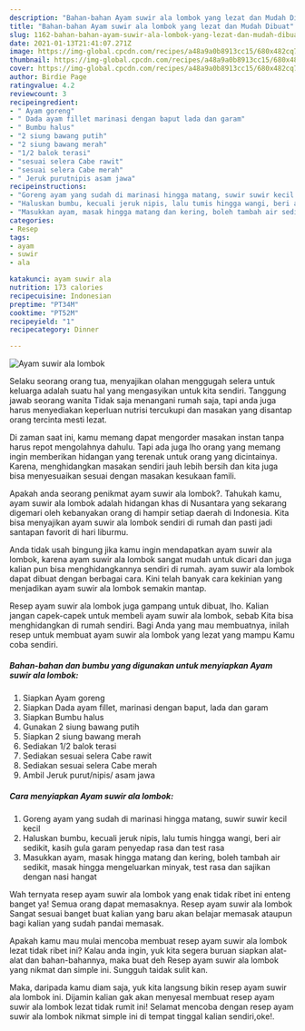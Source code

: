 ```yaml
---
description: "Bahan-bahan Ayam suwir ala lombok yang lezat dan Mudah Dibuat"
title: "Bahan-bahan Ayam suwir ala lombok yang lezat dan Mudah Dibuat"
slug: 1162-bahan-bahan-ayam-suwir-ala-lombok-yang-lezat-dan-mudah-dibuat
date: 2021-01-13T21:41:07.271Z
image: https://img-global.cpcdn.com/recipes/a48a9a0b8913cc15/680x482cq70/ayam-suwir-ala-lombok-foto-resep-utama.jpg
thumbnail: https://img-global.cpcdn.com/recipes/a48a9a0b8913cc15/680x482cq70/ayam-suwir-ala-lombok-foto-resep-utama.jpg
cover: https://img-global.cpcdn.com/recipes/a48a9a0b8913cc15/680x482cq70/ayam-suwir-ala-lombok-foto-resep-utama.jpg
author: Birdie Page
ratingvalue: 4.2
reviewcount: 3
recipeingredient:
- " Ayam goreng"
- " Dada ayam fillet marinasi dengan baput lada dan garam"
- " Bumbu halus"
- "2 siung bawang putih"
- "2 siung bawang merah"
- "1/2 balok terasi"
- "sesuai selera Cabe rawit"
- "sesuai selera Cabe merah"
- " Jeruk purutnipis asam jawa"
recipeinstructions:
- "Goreng ayam yang sudah di marinasi hingga matang, suwir suwir kecil kecil"
- "Haluskan bumbu, kecuali jeruk nipis, lalu tumis hingga wangi, beri air sedikit, kasih gula garam penyedap rasa dan test rasa"
- "Masukkan ayam, masak hingga matang dan kering, boleh tambah air sedikit, masak hingga mengeluarkan minyak, test rasa dan sajikan dengan nasi hangat"
categories:
- Resep
tags:
- ayam
- suwir
- ala

katakunci: ayam suwir ala 
nutrition: 173 calories
recipecuisine: Indonesian
preptime: "PT34M"
cooktime: "PT52M"
recipeyield: "1"
recipecategory: Dinner

---
```



![Ayam suwir ala lombok](https://img-global.cpcdn.com/recipes/a48a9a0b8913cc15/680x482cq70/ayam-suwir-ala-lombok-foto-resep-utama.jpg)

Selaku seorang orang tua, menyajikan olahan menggugah selera untuk keluarga adalah suatu hal yang mengasyikan untuk kita sendiri. Tanggung jawab seorang  wanita Tidak saja menangani rumah saja, tapi anda juga harus menyediakan keperluan nutrisi tercukupi dan masakan yang disantap orang tercinta mesti lezat.

Di zaman  saat ini, kamu memang dapat mengorder masakan instan tanpa harus repot mengolahnya dahulu. Tapi ada juga lho orang yang memang ingin memberikan hidangan yang terenak untuk orang yang dicintainya. Karena, menghidangkan masakan sendiri jauh lebih bersih dan kita juga bisa menyesuaikan sesuai dengan masakan kesukaan famili. 



Apakah anda seorang penikmat ayam suwir ala lombok?. Tahukah kamu, ayam suwir ala lombok adalah hidangan khas di Nusantara yang sekarang digemari oleh kebanyakan orang di hampir setiap daerah di Indonesia. Kita bisa menyajikan ayam suwir ala lombok sendiri di rumah dan pasti jadi santapan favorit di hari liburmu.

Anda tidak usah bingung jika kamu ingin mendapatkan ayam suwir ala lombok, karena ayam suwir ala lombok sangat mudah untuk dicari dan juga kalian pun bisa menghidangkannya sendiri di rumah. ayam suwir ala lombok dapat dibuat dengan berbagai cara. Kini telah banyak cara kekinian yang menjadikan ayam suwir ala lombok semakin mantap.

Resep ayam suwir ala lombok juga gampang untuk dibuat, lho. Kalian jangan capek-capek untuk membeli ayam suwir ala lombok, sebab Kita bisa menghidangkan di rumah sendiri. Bagi Anda yang mau membuatnya, inilah resep untuk membuat ayam suwir ala lombok yang lezat yang mampu Kamu coba sendiri.

<!--inarticleads1-->

##### Bahan-bahan dan bumbu yang digunakan untuk menyiapkan Ayam suwir ala lombok:

1. Siapkan  Ayam goreng
1. Siapkan  Dada ayam fillet, marinasi dengan baput, lada dan garam
1. Siapkan  Bumbu halus
1. Gunakan 2 siung bawang putih
1. Siapkan 2 siung bawang merah
1. Sediakan 1/2 balok terasi
1. Sediakan sesuai selera Cabe rawit
1. Sediakan sesuai selera Cabe merah
1. Ambil  Jeruk purut/nipis/ asam jawa




<!--inarticleads2-->

##### Cara menyiapkan Ayam suwir ala lombok:

1. Goreng ayam yang sudah di marinasi hingga matang, suwir suwir kecil kecil
1. Haluskan bumbu, kecuali jeruk nipis, lalu tumis hingga wangi, beri air sedikit, kasih gula garam penyedap rasa dan test rasa
1. Masukkan ayam, masak hingga matang dan kering, boleh tambah air sedikit, masak hingga mengeluarkan minyak, test rasa dan sajikan dengan nasi hangat




Wah ternyata resep ayam suwir ala lombok yang enak tidak ribet ini enteng banget ya! Semua orang dapat memasaknya. Resep ayam suwir ala lombok Sangat sesuai banget buat kalian yang baru akan belajar memasak ataupun bagi kalian yang sudah pandai memasak.

Apakah kamu mau mulai mencoba membuat resep ayam suwir ala lombok lezat tidak ribet ini? Kalau anda ingin, yuk kita segera buruan siapkan alat-alat dan bahan-bahannya, maka buat deh Resep ayam suwir ala lombok yang nikmat dan simple ini. Sungguh taidak sulit kan. 

Maka, daripada kamu diam saja, yuk kita langsung bikin resep ayam suwir ala lombok ini. Dijamin kalian gak akan menyesal membuat resep ayam suwir ala lombok lezat tidak rumit ini! Selamat mencoba dengan resep ayam suwir ala lombok nikmat simple ini di tempat tinggal kalian sendiri,oke!.


